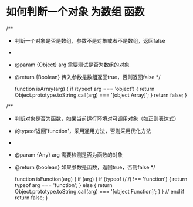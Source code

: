 # 如何判断一个对象 为数组 函数

/**
 * 判断一个对象是否是数组，参数不是对象或者不是数组，返回false
 *
 * @param {Object} arg 需要测试是否为数组的对象
 * @return {Boolean} 传入参数是数组返回true，否则返回false
 */

	function isArray(arg) {
	    if (typeof arg === 'object') {
	        return Object.prototype.toString.call(arg) === '[object Array]';
	    }
	    return false;
	}


/**
 * 判断对象是否为函数，如果当前运行环境对可调用对象（如正则表达式）
 * 的typeof返回'function'，采用通用方法，否则采用优化方法
 *
 * @param {Any} arg 需要检测是否为函数的对象
 * @return {boolean} 如果参数是函数，返回true，否则false
 */

	
	function isFunction(arg) {
	    if (arg) {
	        if (typeof (/./) !== 'function') {
	            return typeof arg === 'function';
	        } else {
	            return Object.prototype.toString.call(arg) === '[object Function]';
	        }
	    } // end if
	    return false;
	}

